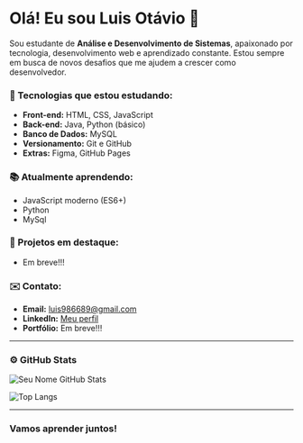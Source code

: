# Olá! Eu sou Luis Otávio 👋

Sou estudante de **Análise e Desenvolvimento de Sistemas**, apaixonado por tecnologia, desenvolvimento web e aprendizado constante. Estou sempre em busca de novos desafios que me ajudem a crescer como desenvolvedor.

### 🚀 Tecnologias que estou estudando:

- **Front-end:** HTML, CSS, JavaScript
- **Back-end:** Java, Python (básico)
- **Banco de Dados:** MySQL
- **Versionamento:** Git e GitHub
- **Extras:** Figma, GitHub Pages

### 📚 Atualmente aprendendo:
- JavaScript moderno (ES6+)
- Python
- MySql

### 📌 Projetos em destaque:
- Em breve!!!

### ✉️ Contato:
- **Email:** luis986689@gmail.com
- **LinkedIn:** [Meu perfil](https://www.linkedin.com/in/luisbsb23)
- **Portfólio:** Em breve!!! 

---

### ⚙️ GitHub Stats

![Seu Nome GitHub Stats](https://github-readme-stats.vercel.app/api?username=LuisBSB23&show_icons=true&theme=tokyonight)

![Top Langs](https://github-readme-stats.vercel.app/api/top-langs/?username=LuisBSB23&layout=compact&theme=tokyonight)

---

### Vamos aprender juntos!
